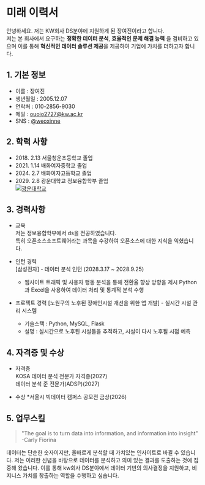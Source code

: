 # 미래 이력서

안녕하세요. 저는 KW회사 DS분야에 지원하게 된 장여진이라고 합니다.  
저는 본 회사에서 요구하는 **정확한 데이터 분석**, **효율적인 문제 해결 능력** 을 겸비하고 있으며 이를 통해 **혁신적인 데이터 솔루션 제공**을 제공하여 기업에 가치를 더하고자 합니다. 



## 1. 기본 정보
- 이름 : 장여진
- 생년월일 : 2005.12.07 
- 연락처 : 010-2856-9030
- 메일 : ouoio2727@kw.ac.kr
- SNS : [@weoxinne](https://www.instagram.com/weoxinne)



## 2. 학력 사항
- 2018\. 2\.13 서울청운초등학교 졸업
- 2021\. 1\.14 배화여자중학교 졸업
- 2024\. 2\.7 배화여자고등학교 졸업
- 2029\. 2\.8 광운대학교 정보융합학부 졸업  
[![광운대학교](https://www.kw.ac.kr/ko/img/symbol01_03.jpg)](https://ic.kw.ac.kr/main/main.php)


## 3. 경력사항
- 교육  
저는 정보융합학부에서 ds을 전공하였습니다.  
특히 오픈소스소프트웨어라는 과목을 수강하여 오픈소스에 대한 지식을 익혔습니다.

- 인턴 경력  
[삼성전자] - 데이터 분석 인턴 (2028.3.17 ~ 2028.9.25)  
   * 웹사이트 트래픽 및 사용자 행동 분석을 통해 전환율 향상 방향을 제시
  Python과 Excel을 사용하여 데이터 처리 및 통계적 분석 수행
  
- 프로젝트 경력
[노원구의 노후된 장애인시설 개선을 위한 앱 개발] - 실시간 시설 관리 시스템  
  * 기술스택 : Python, MySQL, Flask
  * 설명 : 실시간으로 노후된 시설들을 추적하고, 시설이 다시 노후될 시점 예측



## 4. 자격증 및 수상
- 자격증  
KOSA 데이터 분석 전문가 자격증(2027)  
데이터 분석 준 전문가(ADSP)(2027)

- 수상
  *서울시 빅데이터 캠퍼스 공모전 금상(2026)



## 5. 업무스킬

> "The goal is to turn data into information, and information into insight"  
>-Carly Fiorina

데이터는 단순한 숫자이지만, 올바르게 분석할 때 가치있는 인사이트로 바뀔 수 있습니다. 저는 이러한 신념을 바탕으로 데이터를 분석하고 의미 있는 결과를 도출하는 것에 집중해 왔습니다. 이를 통해 kw회사 DS분야에서 데이터 기반의 의사결정을 지원하고, 비지니스 가치를 창출하는 역할을 수행하고 싶습니다. 
